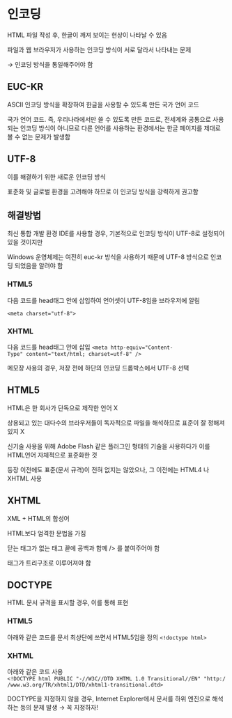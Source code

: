 # 인코딩

HTML 파일 작성 후, 한글이 깨져 보이는 현상이 나타날 수 있음

파일과 웹 브라우저가 사용하는 인코딩 방식이 서로 달라서 나타내는 문제

→ 인코딩 방식을 통일해주어야 함

## EUC-KR

ASCII 인코딩 방식을 확장하여 한글을 사용할 수 있도록 만든 국가 언어 코드

국가 언어 코드. 즉, 우리나라에서만 쓸 수 있도록 만든 코드로, 전세계와 공통으로 사용되는 인코딩 방식이 아니므로 다른 언어를 사용하는 환경에서는 한글 페이지를 제대로 볼 수 없는 문제가 발생함

## UTF-8

이를 해결하기 위한 새로운 인코딩 방식

표준화 및 글로벌 환경을 고려해야 하므로 이 인코딩 방식을 강력하게 권고함

## 해결방법

최신 통합 개발 환경 IDE를 사용할 경우, 기본적으로 인코딩 방식이 UTF-8로 설정되어 있을 것이지만

Windows 운영체제는 여전히 euc-kr 방식을 사용하기 때문에 UTF-8 방식으로 인코딩 되었음을 알려야 함

### HTML5

다음 코드를 head태그 안에 삽입하여 언어셋이 UTF-8임을 브라우저에 알림

`<meta charset="utf-8">`

### XHTML

다음 코드를 head태그 안에 삽입
`<meta http-equiv="Content-Type" content="text/html; charset=utf-8" />`

메모장 사용의 경우, 저장 전에 하단의 인코딩 드롭박스에서 UTF-8 선택

## HTML5

HTML은 한 회사가 단독으로 제작한 언어 X

상용되고 있는 대다수의 브라우저들이 독자적으로 파일을 해석하므로 표준이 잘 정해져 있지 X

신기술 사용을 위해 Adobe Flash 같은 플러그인 형태의 기술을 사용하다가 이를 HTML언어 자체적으로 표준화한 것

등장 이전에도 표준(문서 규격)이 전혀 없지는 않았으나, 그 이전에는 HTML4 나 XHTML 사용

## XHTML

XML + HTML의 합성어

HTML보다 엄격한 문법을 가짐

닫는 태그가 없는 태그 끝에 공백과 함께 /> 를 붙여주어야 함

태그가 트리구조로 이루어져야 함

## DOCTYPE

HTML 문서 규격을 표시할 경우, 이를 통해 표현

### HTML5

아래와 같은 코드를 문서 최상단에 쓰면서 HTML5임을 정의
`<!doctype html>`

### XHTML

아래와 같은 코드 사용
`<!DOCTYPE html PUBLIC "-//W3C//DTD XHTML 1.0 Transitional//EN" "http://www.w3.org/TR/xhtml1/DTD/xhtml1-transitional.dtd>`

DOCTYPE을 지정하지 않을 경우, Internet Explorer에서 문서를 하위 엔진으로 해석하는 등의 문제 발생 → 꼭 지정하자!